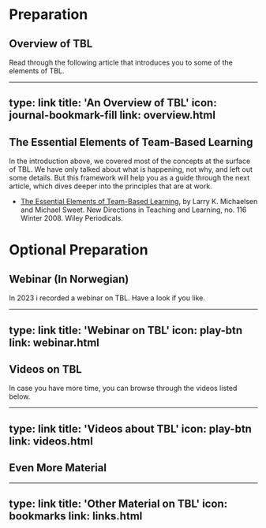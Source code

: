 # Preparation


## Overview of TBL

Read through the following article that introduces you to some of the elements of TBL.

---
type: link
title: 'An Overview of TBL'
icon: journal-bookmark-fill
link: overview.html
---

 
## The Essential Elements of Team-Based Learning


In the introduction above, we covered most of the concepts at the surface of TBL.
We have only talked about what is happening, not why, and left out some details.
But this framework will help you as a guide through the next article, which dives deeper into the principles that are at work.

* [The Essential Elements of Team-Based Learning](https://doi.org/10.1002/tl.330), by Larry K. Michaelsen and Michael Sweet. New Directions in Teaching and Learning, no. 116 Winter 2008. Wiley Periodicals.


# Optional Preparation


## Webinar (In Norwegian)

In 2023 i recorded a webinar on TBL. Have a look if you like.

---
type: link
title: 'Webinar on TBL'
icon: play-btn
link: webinar.html
---



## Videos on TBL

In case you have more time, you can browse through the videos listed below.

---
type: link
title: 'Videos about TBL'
icon: play-btn
link: videos.html
---


## Even More Material


---
type: link
title: 'Other Material on TBL'
icon: bookmarks
link: links.html
---
